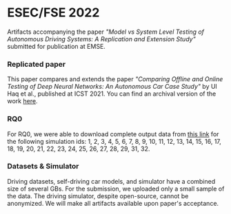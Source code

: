 # ESEC/FSE 2022
Artifacts accompanying the paper *"Model vs System Level Testing of Autonomous Driving Systems: A Replication and Extension Study"* submitted for publication at EMSE.

### Replicated paper
This paper compares and extends the paper *"Comparing Offline and Online Testing of Deep Neural Networks: An Autonomous Car Case Study"* by Ul Haq et al., published at ICST 2021. You can find an archival version of the work [here](https://arxiv.org/abs/1912.00805).

### RQ0

For RQ0, we were able to download complete output data from [this link](http://tiny.cc/Experiment-data) for the following simulation ids: 1, 2, 3, 4, 5, 6, 7, 8, 9, 10, 11, 12, 13, 14, 15, 16, 17, 18, 19, 20, 21, 22, 23, 24, 25, 26, 27, 28, 29, 31, 32.


### Datasets & Simulator

Driving datasets, self-driving car models, and simulator have a combined size of several GBs. For the submission, we uploaded only a small sample of the data. The driving simulator, despite open-source, cannot be anonymized. We will make all artifacts available upon paper's acceptance. 
